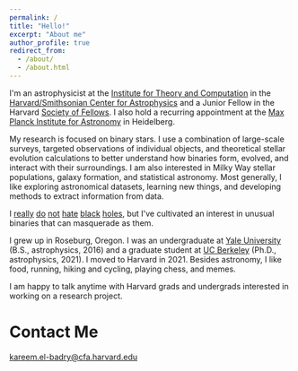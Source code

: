 ```yaml
---
permalink: /
title: "Hello!"
excerpt: "About me"
author_profile: true
redirect_from: 
  - /about/
  - /about.html
---
```


I'm an astrophysicist at the [Institute for Theory and Computation](https://itc.cfa.harvard.edu/) in the [Harvard/Smithsonian Center for Astrophysics](https://www.cfa.harvard.edu/) and a Junior Fellow in the Harvard [Society of Fellows](https://socfell.fas.harvard.edu/about). I also hold a recurring appointment at the [Max Planck Institute for Astronomy](https://www.mpia.de/en) in Heidelberg.

My research is focused on binary stars. I use a combination of large-scale surveys, targeted observations of individual objects, and theoretical stellar evolution calculations to better understand how binaries form, evolved, and interact with their surroundings. I am also interested in Milky Way stellar populations, galaxy formation, and statistical astronomy.  Most generally, I like exploring astronomical datasets, learning new things, and developing methods to extract information from data. 

I [really](https://ui.adsabs.harvard.edu/abs/2022arXiv220306348E/abstract) [do](https://ui.adsabs.harvard.edu/abs/2020MNRAS.493L..22E/abstract) [not](https://ui.adsabs.harvard.edu/abs/2021MNRAS.502.3436E/abstract) [hate](https://ui.adsabs.harvard.edu/abs/2021arXiv211107925E/abstract) [black](https://ui.adsabs.harvard.edu/abs/2021arXiv211205030E/abstract) [holes](https://arxiv.org/abs/2007.03350), but I've cultivated an interest in unusual binaries that can masquerade as them. 

I grew up in Roseburg, Oregon. I was an undergraduate at [Yale University](https://astronomy.yale.edu/) (B.S., astrophysics, 2016) and a graduate student at [UC Berkeley](https://astro.berkeley.edu/) (Ph.D., astrophysics, 2021). I moved to Harvard in 2021. Besides astronomy, I like food, running, hiking and cycling, playing chess, and memes.

I am happy to talk anytime with Harvard grads and undergrads interested in working on a research project.

Contact Me
======
kareem.el-badry@cfa.harvard.edu 
